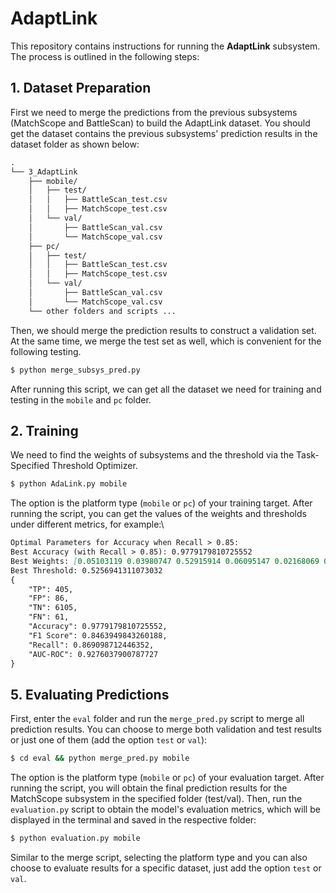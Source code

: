 # AdaptLink

This repository contains instructions for running the **AdaptLink** subsystem. The process is outlined in the following steps:

## 1. Dataset Preparation

First we need to merge the predictions from the previous subsystems (MatchScope and BattleScan) to build the AdaptLink dataset. You should get the dataset contains the previous subsystems' prediction results in the dataset folder as shown below:

```markdown
.
└── 3_AdaptLink
    ├── mobile/
    │   ├── test/
    │   │   ├── BattleScan_test.csv
    │   │   ├── MatchScope_test.csv
    │   └── val/
    │       ├── BattleScan_val.csv
    │       └── MatchScope_val.csv
    ├── pc/
    │   ├── test/
    │   │   ├── BattleScan_test.csv
    │   │   ├── MatchScope_test.csv
    │   └── val/
    │       ├── BattleScan_val.csv
    │       └── MatchScope_val.csv
    └── other folders and scripts ...
```

Then, we should merge the prediction results to construct a validation set. At the same time, we merge the test set as well, which is convenient for the following testing.

```sh
$ python merge_subsys_pred.py 
```

After running this script, we can get all the dataset we need for training and testing in the `mobile` and `pc` folder.

## 2. Training

We need to find the weights of subsystems and the threshold via the Task-Specified Threshold Optimizer.

```sh
$ python AdaLink.py mobile
```

The option is the platform type (`mobile` or `pc`) of your training target.
After running the script, you can get the values of the weights and thresholds under different metrics, for example:\

```markdown
Optimal Parameters for Accuracy when Recall > 0.85:
Best Accuracy (with Recall > 0.85): 0.9779179810725552
Best Weights: [0.05103119 0.03980747 0.52915914 0.06095147 0.02168069 0.29737004]
Best Threshold: 0.5256941311073032
{
    "TP": 405,
    "FP": 86,
    "TN": 6105,
    "FN": 61,
    "Accuracy": 0.9779179810725552,
    "F1 Score": 0.8463949843260188,
    "Recall": 0.869098712446352,
    "AUC-ROC": 0.9276037900787727
}
```
## 5. Evaluating Predictions

First, enter the `eval` folder and run the `merge_pred.py` script to merge all prediction results. You can choose to merge both validation and test results or just one of them (add the option `test` or `val`):

```sh
$ cd eval && python merge_pred.py mobile
```

The option is the platform type (`mobile` or `pc`) of your evaluation target.
After running the script, you will obtain the final prediction results for the MatchScope subsystem in the specified folder (test/val). Then, run the `evaluation.py` script to obtain the model's evaluation metrics, which will be displayed in the terminal and saved in the respective folder:

```sh
$ python evaluation.py mobile
```

Similar to the merge script, selecting the platform type and you can also choose to evaluate results for a specific dataset, just add the option `test` or `val`.